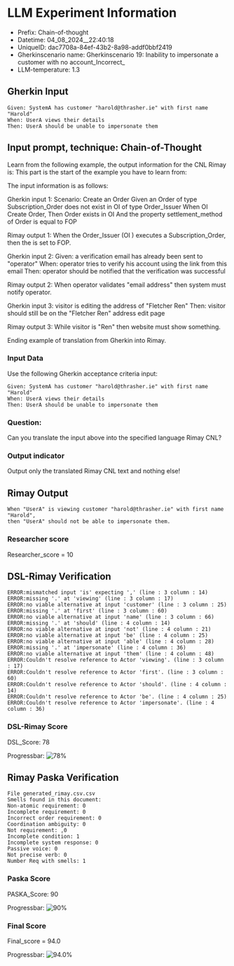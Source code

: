 

# LLM Experiment Information
* Prefix:   Chain-of-thought
* Datetime: 04_08_2024__22:40:18
* UniqueID: dac7708a-84ef-43b2-8a98-addf0bbf2419
* Gherkinscenario name: Gherkinscenario 19: Inability to impersonate a customer with no account_Incorrect_
* LLM-temperature: 1.3

        

## Gherkin Input
```
Given: SystemA has customer "harold@thrasher.ie" with first name "Harold"
When: UserA views their details
Then: UserA should be unable to impersonate them
```
    



## Input prompt, technique: Chain-of-Thought


Learn from the following example, the output information for the CNL Rimay is: 
This part is the start of the example you have to learn from:

The input information is as follows: 

Gherkin input 1:
Scenario: Create an Order
Given an Order of type Subscription_Order does not exist in OI of type Order_Issuer 
When OI Create Order, 
Then Order exists in OI 
And the property settlement_method of Order is equal to FOP


Rimay output 1:
When the Order_Issuer (OI ) executes  a Subscription_Order, 
then the  is set to FOP.


Gherkin input 2:
Given: a verification email has already been sent to "operator"
When: operator tries to verify his account using the link from this email
Then: operator should be notified that the verification was successful

Rimay output 2:
When operator validates "email address" 
then system must notify operator.  
 

Gherkin input 3: 
visitor is editing the address of "Fletcher Ren"
Then: visitor should still be on the "Fletcher Ren" address edit page


Rimay output 3:
While visitor is "Ren" 
then website must show something.


Ending example of translation from Gherkin into Rimay.


### Input Data
Use the following Gherkin acceptance criteria input: 
```
Given: SystemA has customer "harold@thrasher.ie" with first name "Harold"
When: UserA views their details
Then: UserA should be unable to impersonate them
```

### Question:
Can you translate the input above into the specified language Rimay CNL?

### Output indicator
Output only the translated Rimay CNL text and nothing else!


## Rimay Output
```
When "UserA" is viewing customer "harold@thrasher.ie" with first name "Harold",
then "UserA" should not be able to impersonate them.
``` 
            

### Researcher score
Researcher_score = 10




## DSL-Rimay Verification
```
ERROR:mismatched input 'is' expecting ',' (line : 3 column : 14)
ERROR:missing '.' at 'viewing' (line : 3 column : 17)
ERROR:no viable alternative at input 'customer' (line : 3 column : 25)
ERROR:missing '.' at 'first' (line : 3 column : 60)
ERROR:no viable alternative at input 'name' (line : 3 column : 66)
ERROR:missing '.' at 'should' (line : 4 column : 14)
ERROR:no viable alternative at input 'not' (line : 4 column : 21)
ERROR:no viable alternative at input 'be' (line : 4 column : 25)
ERROR:no viable alternative at input 'able' (line : 4 column : 28)
ERROR:missing '.' at 'impersonate' (line : 4 column : 36)
ERROR:no viable alternative at input 'them' (line : 4 column : 48)
ERROR:Couldn't resolve reference to Actor 'viewing'. (line : 3 column : 17)
ERROR:Couldn't resolve reference to Actor 'first'. (line : 3 column : 60)
ERROR:Couldn't resolve reference to Actor 'should'. (line : 4 column : 14)
ERROR:Couldn't resolve reference to Actor 'be'. (line : 4 column : 25)
ERROR:Couldn't resolve reference to Actor 'impersonate'. (line : 4 column : 36)

```
### DSL-Rimay Score
DSL_Score: 78

Progressbar: ![78%](https://progress-bar.dev/78)

            


## Rimay Paska Verification
```
File generated_rimay.csv.csv
Smells found in this document: 
Non-atomic requirement: 0
Incomplete requirement: 0
Incorrect order requirement: 0
Coordination ambiguity: 0
Not requirement: ,0
Incomplete condition: 1
Incomplete system response: 0
Passive voice: 0
Not precise verb: 0
Number Req with smells: 1

```
### Paska Score
PASKA_Score: 90

Progressbar: ![90%](https://progress-bar.dev/90)

            

### Final Score
Final_score = 94.0

Progressbar: ![94.0%](https://progress-bar.dev/94.0)


